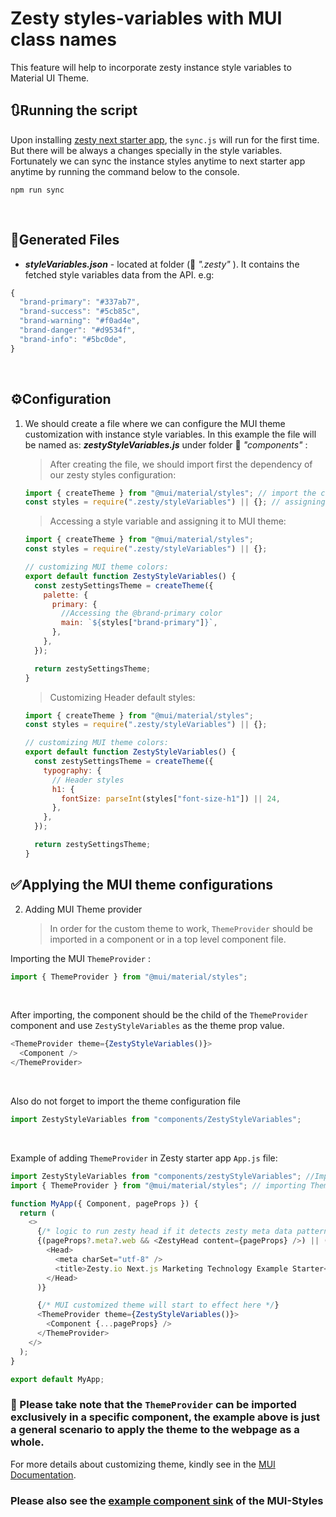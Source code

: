# Zesty styles-variables with MUI class names

This feature will help to incorporate zesty instance style variables to Material UI Theme.

## 🔃Running the script

Upon installing [zesty next starter app](https://github.com/zesty-io/nextjs-starter), the `sync.js` will run for the first time. But there will be always a changes specially in the style variables. Fortunately we can sync the instance styles anytime to next starter app anytime by running the command below to the console.

```
npm run sync
```

<br>

## 📃Generated Files

- **_styleVariables.json_** - located at folder (📁 _".zesty"_ ). It contains the fetched style variables data from the API.
  e.g:

```javascript
{
  "brand-primary": "#337ab7",
  "brand-success": "#5cb85c",
  "brand-warning": "#f0ad4e",
  "brand-danger": "#d9534f",
  "brand-info": "#5bc0de",
}
```

<br>

## ⚙️Configuration

1. We should create a file where we can configure the MUI theme customization with instance style variables. In this example the file will be named as:
   _**zestyStyleVariables.js**_ under folder 📁 _"components"_ : <br>

   > After creating the file, we should import first the dependency of our zesty styles configuration:

   ```javascript
   import { createTheme } from "@mui/material/styles"; // import the createTheme from MUI
   const styles = require(".zesty/styleVariables") || {}; // assigning the styleVariables.json to the "styles" variable
   ```

   > Accessing a style variable and assigning it to MUI theme:

   ```javascript
   import { createTheme } from "@mui/material/styles";
   const styles = require(".zesty/styleVariables") || {};

   // customizing MUI theme colors:
   export default function ZestyStyleVariables() {
     const zestySettingsTheme = createTheme({
       palette: {
         primary: {
           //Accessing the @brand-primary color
           main: `${styles["brand-primary"]}`,
         },
       },
     });

     return zestySettingsTheme;
   }
   ```

   > Customizing Header default styles:

   ```javascript
   import { createTheme } from "@mui/material/styles";
   const styles = require(".zesty/styleVariables") || {};

   // customizing MUI theme colors:
   export default function ZestyStyleVariables() {
     const zestySettingsTheme = createTheme({
       typography: {
         // Header styles
         h1: {
           fontSize: parseInt(styles["font-size-h1"]) || 24,
         },
       },
     });

     return zestySettingsTheme;
   }
   ```

## ✅Applying the MUI theme configurations

2. Adding MUI Theme provider
   > In order for the custom theme to work, `ThemeProvider` should be imported in a component or in a top level component file.

Importing the MUI `ThemeProvider` :

```javascript
import { ThemeProvider } from "@mui/material/styles";
```

<br>

After importing, the component should be the child of the `ThemeProvider` component and use `ZestyStyleVariables` as the theme prop value.

```javascript
<ThemeProvider theme={ZestyStyleVariables()}>
  <Component />
</ThemeProvider>
```

<br>

Also do not forget to import the theme configuration file

```javascript
import ZestyStyleVariables from "components/ZestyStyleVariables";
```

<br>

Example of adding `ThemeProvider` in Zesty starter app `App.js` file:

```javascript
import ZestyStyleVariables from "components/zestyStyleVariables"; //Importing the custom theme config from the zestyStyleVariables.js
import { ThemeProvider } from "@mui/material/styles"; // importing ThemeProvider from MUI styles

function MyApp({ Component, pageProps }) {
  return (
    <>
      {/* logic to run zesty head if it detects zesty meta data patterns in props, else load alternate head for you to edit */}
      {(pageProps?.meta?.web && <ZestyHead content={pageProps} />) || (
        <Head>
          <meta charSet="utf-8" />
          <title>Zesty.io Next.js Marketing Technology Example Starter</title>
        </Head>
      )}

      {/* MUI customized theme will start to effect here */}
      <ThemeProvider theme={ZestyStyleVariables()}>
        <Component {...pageProps} />
      </ThemeProvider>
    </>
  );
}

export default MyApp;
```

### 📝 Please take note that the `ThemeProvider` can be imported exclusively in a specific component, the example above is just a general scenario to apply the theme to the webpage as a whole.

For more details about customizing theme, kindly see in the [MUI Documentation](https://mui.com/material-ui/customization/theming/).

### Please also see the [example component sink](https://github.com/zesty-io/example-mui-styles) of the MUI-Styles
